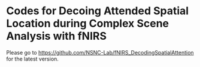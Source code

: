 # Codes for Decoing Attended Spatial Location during Complex Scene Analysis with fNIRS

Please go to https://github.com/NSNC-Lab/fNIRS_DecodingSpatialAttention for the latest version.
